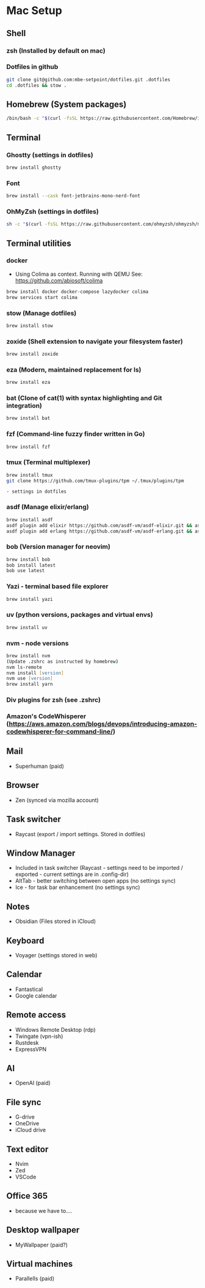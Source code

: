 # Mac Setup

## Shell
### zsh (Installed by default on mac)
### Dotfiles in github
```zsh
git clone git@github.com:mbe-setpoint/dotfiles.git .dotfiles
cd .dotfiles && stow .
```

## Homebrew (System packages)
```zsh
/bin/bash -c "$(curl -fsSL https://raw.githubusercontent.com/Homebrew/install/HEAD/install.sh)"
```
## Terminal
### Ghostty (settings in dotfiles)
```zsh
brew install ghostty
```
### Font
```zsh
brew install --cask font-jetbrains-mono-nerd-font
```
### OhMyZsh (settings in dotfiles)
```zsh
sh -c "$(curl -fsSL https://raw.githubusercontent.com/ohmyzsh/ohmyzsh/master/tools/install.sh)"
```

## Terminal utilities

### docker
- Using Colima as context. Running with QEMU
	See: https://github.com/abiosoft/colima
```zsh
brew install docker docker-compose lazydocker colima
brew services start colima
```
### stow (Manage dotfiles)
```zsh
brew install stow
```
### zoxide (Shell extension to navigate your filesystem faster)
```zsh
brew install zoxide
```
### eza (Modern, maintained replacement for ls)
```zsh
brew install eza
```
### bat (Clone of cat(1) with syntax highlighting and Git integration)
```zsh
brew install bat
```
### fzf (Command-line fuzzy finder written in Go)
```zsh
brew install fzf
```
### tmux (Terminal multiplexer)
```zsh
brew install tmux
git clone https://github.com/tmux-plugins/tpm ~/.tmux/plugins/tpm
```
	- settings in dotfiles
### asdf (Manage elixir/erlang)
```zsh
brew install asdf
asdf plugin add elixir https://github.com/asdf-vm/asdf-elixir.git && asdf install elixir latest
asdf plugin add erlang https://github.com/asdf-vm/asdf-erlang.git && asdf install erlang latest
```
### bob (Version manager for neovim)
```zsh
brew install bob
bob install latest
bob use latest
```
### Yazi - terminal based file explorer
```zsh
brew install yazi
```
### uv (python versions, packages and virtual envs)
```zsh
brew install uv
```
### nvm - node versions
```zsh
brew install nvm
(Update .zshrc as instructed by homebrew)
nvm ls-remote
nvm install [version]
nvm use [version]
brew install yarn
```
### Div plugins for zsh (see .zshrc)
### Amazon's CodeWhisperer (https://aws.amazon.com/blogs/devops/introducing-amazon-codewhisperer-for-command-line/) 


## Mail
- Superhuman (paid)

## Browser
- Zen (synced via mozilla account)

## Task switcher
- Raycast (export / import settings. Stored in dotfiles)

## Window Manager
- Included in task switcher (Raycast - settings need to be imported / exported - current settings are in .config-dir)
- AltTab - better switching between open apps (no settings sync)
- Ice - for task bar enhancement (no settings sync)

## Notes
- Obsidian (Files stored in iCloud)

## Keyboard
- Voyager (settings stored in web)

## Calendar
* Fantastical
* Google calendar

## Remote access
* Windows Remote Desktop (rdp)
* Twingate (vpn-ish)
* Rustdesk
* ExpressVPN

## AI
- OpenAI (paid)

## File sync
- G-drive
- OneDrive
- iCloud drive

## Text editor
- Nvim
- Zed
- VSCode

## Office 365
- because we have to….

## Desktop wallpaper
- MyWallpaper (paid?)

## Virtual machines
- Parallells (paid)

